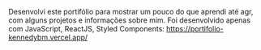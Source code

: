 Desenvolvi este portifólio para mostrar um pouco do que aprendi até agr, com alguns projetos e informações sobre mim.
Foi desenvolvido apenas com JavaScript, ReactJS, Styled Components: https://portifolio-kennedybm.vercel.app/



